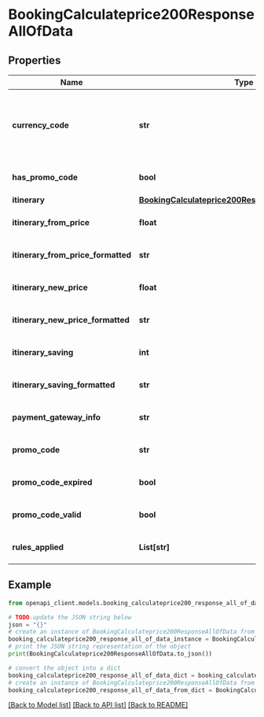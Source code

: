 # BookingCalculateprice200ResponseAllOfData


## Properties

Name | Type | Description | Notes
------------ | ------------- | ------------- | -------------
**currency_code** | **str** | **specifier of the currency** in which pricing details are displayed | [optional] 
**has_promo_code** | **bool** | ignore (Viator only) | [optional] 
**itinerary** | [**BookingCalculateprice200ResponseAllOfDataItinerary**](BookingCalculateprice200ResponseAllOfDataItinerary.md) |  | [optional] 
**itinerary_from_price** | **float** | ignore (Viator only) | [optional] 
**itinerary_from_price_formatted** | **str** | ignore (Viator only) | [optional] 
**itinerary_new_price** | **float** | ignore (Viator only) | [optional] 
**itinerary_new_price_formatted** | **str** | ignore (Viator only) | [optional] 
**itinerary_saving** | **int** | ignore (Viator only) | [optional] 
**itinerary_saving_formatted** | **str** | ignore (Viator only) | [optional] 
**payment_gateway_info** | **str** | ignore (Viator only) | [optional] 
**promo_code** | **str** | ignore (Viator only) | [optional] 
**promo_code_expired** | **bool** | ignore (Viator only) | [optional] 
**promo_code_valid** | **bool** | ignore (Viator only) | [optional] 
**rules_applied** | **List[str]** | ignore (Viator only) | [optional] 

## Example

```python
from openapi_client.models.booking_calculateprice200_response_all_of_data import BookingCalculateprice200ResponseAllOfData

# TODO update the JSON string below
json = "{}"
# create an instance of BookingCalculateprice200ResponseAllOfData from a JSON string
booking_calculateprice200_response_all_of_data_instance = BookingCalculateprice200ResponseAllOfData.from_json(json)
# print the JSON string representation of the object
print(BookingCalculateprice200ResponseAllOfData.to_json())

# convert the object into a dict
booking_calculateprice200_response_all_of_data_dict = booking_calculateprice200_response_all_of_data_instance.to_dict()
# create an instance of BookingCalculateprice200ResponseAllOfData from a dict
booking_calculateprice200_response_all_of_data_from_dict = BookingCalculateprice200ResponseAllOfData.from_dict(booking_calculateprice200_response_all_of_data_dict)
```
[[Back to Model list]](../README.md#documentation-for-models) [[Back to API list]](../README.md#documentation-for-api-endpoints) [[Back to README]](../README.md)


